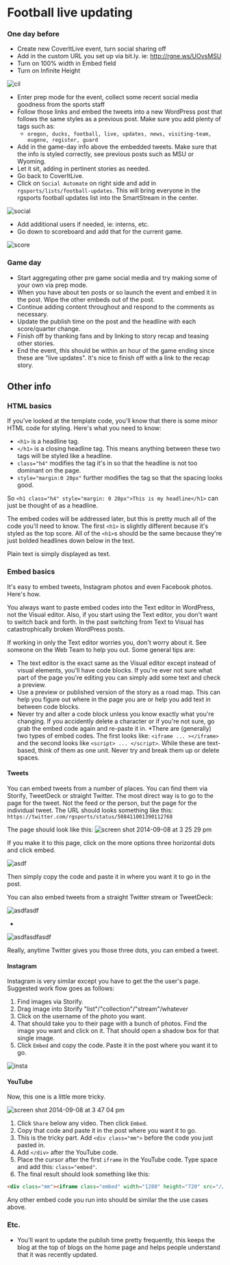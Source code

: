 # Football live updating

### One day before

* Create new CoverItLive event, turn social sharing off
* Add in the custom URL you set up via bit.ly. ie: http://rgne.ws/UOvsMSU
* Turn on 100% width in Embed field
* Turn on Infinite Height


![cil](https://cloud.githubusercontent.com/assets/4853944/4328586/fa6a96de-3f87-11e4-8d85-ed8d9d0bf89c.gif)


* Enter prep mode for the event, collect some recent social media goodness from the sports staff
* Follow those links and embed the tweets into a new WordPress post that follows the same styles as a previous post. Make sure you add plenty of tags such as:
  * `oregon, ducks, football, live, updates, news, visiting-team, eugene, register, guard` 
* Add in the game-day info above the embedded tweets. Make sure that the info is styled correctly, see previous posts such as MSU or Wyoming.
* Let it sit, adding in pertinent stories as needed.
* Go back to CoverItLive.
* Click on `Social Automate` on right side and add in `rgsports/lists/football-updates`. This will bring everyone in the rgsports football updates list into the SmartStream in the center.

![social](https://cloud.githubusercontent.com/assets/4853944/4328758/2b3753e4-3f8b-11e4-94f6-ebc72351e4b7.gif)

* Add additional users if needed, ie: interns, etc.
* Go down to scoreboard and add that for the current game.

![score](https://cloud.githubusercontent.com/assets/4853944/4328780/621f1202-3f8b-11e4-97ca-a303f90dd5a3.gif)

### Game day

* Start aggregating other pre game social media and try making some of your own via prep mode.
* When you have about ten posts or so launch the event and embed it in the post. Wipe the other embeds out of the post.
* Continue adding content throughout and respond to the comments as necessary. 
* Update the publish time on the post and the headline with each score/quarter change.
* Finish off by thanking fans and by linking to story recap and teasing other stories.
* End the event, this should be within an hour of the game ending since these are "live updates". It's nice to finish off with a link to the recap story.

## Other info

### HTML basics

If you've looked at the template code, you'll know that there is some minor HTML code for styling. Here's what you need to know:

* `<h1>` is a headline tag.
* `</h1>` is a closing headline tag. This means anything between these two tags will be styled like a headline.
* `class="h4"` modifies the tag it's in so that the headline is not too dominant on the page.
* `style="margin:0 20px"` further modifies the tag so that the spacing looks good.

So `<h1 class="h4" style="margin: 0 20px">This is my headline</h1>` can just be thought of as a headline.

The embed codes will be addressed later, but this is pretty much all of the code you'll need to know. The first `<h1>` is slightly different because it's styled as the top score. All of the `<h1>`s should be the same because they're just bolded headlines down below in the text.

Plain text is simply displayed as text.

### Embed basics

It's easy to embed tweets, Instagram photos and even Facebook photos. Here's how.

You always want to paste embed codes into the Text editor in WordPress, not the Visual editor. Also, if you start using the Text editor, you don't want to switch back and forth. In the past switching from Text to Visual has catastrophically broken WordPress posts. 

If working in only the Text editor worries you, don't worry about it. See someone on the Web Team to help you out. Some general tips are:

* The text editor is the exact same as the Visual editor except instead of visual elements, you'll have code blocks. If you're ever not sure what part of the page you're editing you can simply add some text and check a preview.
* Use a preview or published version of the story as a road map. This can help you figure out where in the page you are or help you add text in between code blocks.
* Never try and alter a code block unless you know exactly what you're changing. If you accidently delete a character or if you're not sure, go grab the embed code again and re-paste it in.
*There are (generally) two types of embed codes. The first looks like: `<iframe ... ></iframe>` and the second looks like `<script> ... </script>`. While these are text-based, think of them as one unit. Never try and break them up or delete spaces. 

#### Tweets
You can embed tweets from a number of places. You can find them via Storify, TweetDeck or straight Twitter. The most direct way is to go to the page for the tweet. Not the feed or the person, but the page for the individual tweet. The URL should looks something like this: 
`https://twitter.com/rgsports/status/508411001390112768`

The page should look like this:
![screen shot 2014-09-08 at 3 25 29 pm](https://cloud.githubusercontent.com/assets/4853944/4193929/108eeb4c-37a7-11e4-8f08-f48bdfd0aa92.png)

If you make it to this page, click on the more options three horizontal dots and click embed.

![asdf](https://cloud.githubusercontent.com/assets/4853944/4194514/3cec7954-37af-11e4-83a0-4766af11fbe8.gif)

Then simply copy the code and paste it in where you want it to go in the post.


You can also embed tweets from a straight Twitter stream or TweetDeck:

![asdfasdf](https://cloud.githubusercontent.com/assets/4853944/4194588/d9913056-37af-11e4-9fac-f58f26cd8093.gif)

-

![asdfasdfasdf](https://cloud.githubusercontent.com/assets/4853944/4194625/ac2e1880-37b0-11e4-97e9-634cb4e725cf.gif)


Really, anytime Twitter gives you those three dots, you can embed a tweet.

#### Instagram

Instagram is very similar except you have to get the the user's page. Suggested work flow goes as follows:

1. Find images via Storify.
1. Drag image into Storify "list"/"collection"/"stream"/whatever
1. Click on the username of the photo you want.
1. That should take you to their page with a bunch of photos. Find the image you want and click on it. That should open a shadow box for that single image.
1. Click `Embed` and copy the code. Paste it in the post where you want it to go.

![insta](https://cloud.githubusercontent.com/assets/4853944/4194696/e877dcbc-37b1-11e4-8cff-ff6864a9d85a.gif)

#### YouTube

Now, this one is a little more tricky.

![screen shot 2014-09-08 at 3 47 04 pm](https://cloud.githubusercontent.com/assets/4853944/4194160/1add352e-37aa-11e4-9fdd-7bf5c8759165.png)

1. Click `Share` below any video. Then click `Embed`.
1. Copy that code and paste it in the post where you want it to go.
1. This is the tricky part. Add `<div class="mm">` before the code you just pasted in.
1. Add `</div>` after the YouTube code. 
1. Place the cursor after the first `iframe` in the YouTube code. Type space and add this: `class="embed"`.
1. The final result should look something like this:

```html
<div class="mm"><iframe class="embed" width="1280" height="720" src="//www.youtube.com/embed/m-RPwpcjTho?rel=0" frameborder="0" allowfullscreen></iframe></div>
```

Any other embed code you run into should be similar the the use cases above. 

### Etc.

* You'll want to update the publish time pretty frequently, this keeps the blog at the top of blogs on the home page and helps people understand that it was recently updated.

